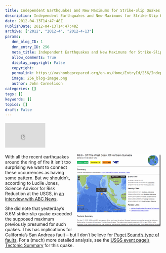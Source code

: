 ```yaml
---
title: Independent Earthquakes and New Maximums for Strike-Slip Quakes
description: Independent Earthquakes and New Maximums for Strike-Slip Quakes
date: 2012-04-13T14:47:48Z
PublishDate: 2012-04-13T14:47:48Z
archive: ["2012", "2012-4", "2012-4-13"]
params:
   dnn_blog_ID: 1
   dnn_entry_ID: 256
   meta_title: Independent Earthquakes and New Maximums for Strike-Slip Quakes
   allow_comments: True
   display_copyright: False
   copyright: 
   permalink: https://vashonbeprepared.org/en-us/Home/EntryId/256/Independent-Earthquakes-and-New-Maximums-for-Strike-Slip-Quakes
   image: 256_blog-image.png
   author: John Cornelison
categories: []
tags: []
keywords: []
topics: []
draft: False
---
```


<div class="wlWriterHeaderFooter" style="float:none; margin:0px; padding:4px 0px 4px 0px;"><iframe src="http://www.facebook.com/widgets/like.php?href=http://vashonbeprepared.org/News/Blogs/VashonPreparedness/tabid/164/EntryId/256/Independent-Earthquakes-and-New-Maximums-for-Strike-Slip-Quakes.aspx" scrolling="no" frameborder="0" style="border:none; width:130px; height:80px"></iframe></div><p><a href="http://earthquake.usgs.gov/earthquakes/eventpage/usc000905e#summary" target="_blank"><img style="background-image: none; border-bottom: 0px; border-left: 0px; margin: 0px 0px 5px 5px; padding-left: 0px; padding-right: 0px; display: inline; float: right; border-top: 0px; border-right: 0px; padding-top: 0px" title="M8.6offSumatra" border="0" alt="M8.6offSumatra" align="right" src="/images/dnnBlog/1/256/Windows-Live-Writer-3746c051c415_63E5-M8.6offSumatra_3.gif" width="273" height="234" /></a>With all the recent earthquakes around the ring of fire it isn’t too surprising we want to connect these occurrences as having some pattern. But we shouldn’t, according to Lucile Jones, Science Advisor for Risk Reduction at the USGS, in <a href="http://abcnews.go.com/blogs/technology/2012/04/what-do-all-the-recent-earthquakes-mean/" target="_blank">an interview with ABC News</a>.</p>  <p>She did note that yesterday’s 8.6M strike-slip quake exceeded the supposed maximum previously presumed for such quakes. This has implications for California’s San Andreas fault – but I don’t believe for <a href="/News/Blogs/tabid/146/EntryId/217/Do-you-know-Washington-rsquo-s-four-kinds-of-earthquake-sources.aspx">Puget Sound’s type of faults</a>. For a (much) more detailed analysis, see the <a href="http://earthquake.usgs.gov/earthquakes/eventpage/usc000905e#summary" target="_blank">USGS event page’s Tectonic Summary</a> for this quake.</p>
